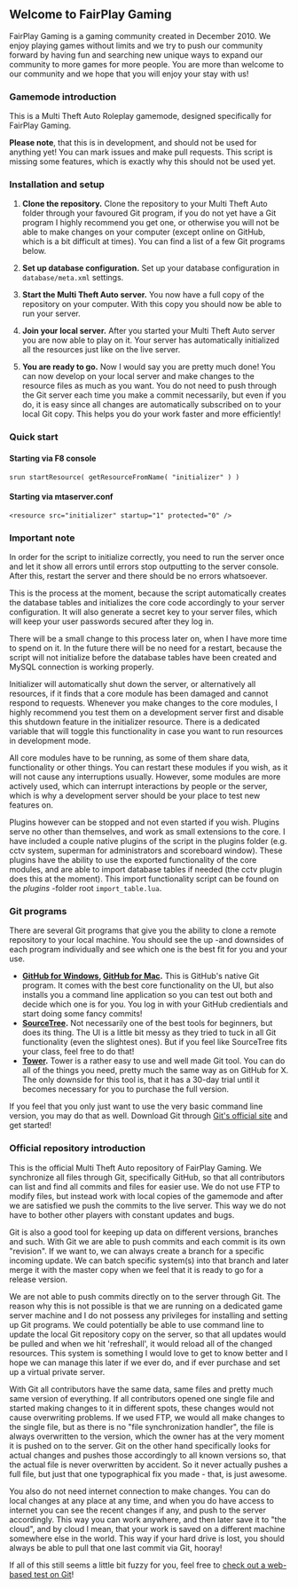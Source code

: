 ## Welcome to FairPlay Gaming

FairPlay Gaming is a gaming community created in December 2010. We enjoy playing games without limits and we try to push our community forward by having fun and searching new unique ways to expand our community to more games for more people. You are more than welcome to our community and we hope that you will enjoy your stay with us!

### Gamemode introduction

This is a Multi Theft Auto Roleplay gamemode, designed specifically for FairPlay Gaming.

**Please note**, that this is in development, and should not be used for anything yet! You can mark issues and make pull requests. This script is missing some features, which is exactly why this should not be used yet.

### Installation and setup

1. **Clone the repository.** Clone the repository to your Multi Theft Auto folder through your favoured Git program, if you do not yet have a Git program I highly recommend you get one, or otherwise you will not be able to make changes on your computer (except online on GitHub, which is a bit difficult at times). You can find a list of a few Git programs below.

2. **Set up database configuration.** Set up your database configuration in `database/meta.xml` settings.

3. **Start the Multi Theft Auto server.** You now have a full copy of the repository on your computer. With this copy you should now be able to run your server.

4. **Join your local server.** After you started your Multi Theft Auto server you are now able to play on it. Your server has automatically initialized all the resources just like on the live server.

5. **You are ready to go.** Now I would say you are pretty much done! You can now develop on your local server and make changes to the resource files as much as you want. You do not need to push through the Git server each time you make a commit necessarily, but even if you do, it is easy since all changes are automatically subscribed on to your local Git copy. This helps you do your work faster and more efficiently!

### Quick start

#### Starting via F8 console

`srun startResource( getResourceFromName( "initializer" ) )`

#### Starting via mtaserver.conf

`<resource src="initializer" startup="1" protected="0" />`

### Important note

In order for the script to initialize correctly, you need to run the server once and let it show all errors until errors stop outputting to the server console. After this, restart the server and there should be no errors whatsoever.

This is the process at the moment, because the script automatically creates the database tables and initializes the core code accordingly to your server configuration. It will also generate a secret key to your server files, which will keep your user passwords secured after they log in.

There will be a small change to this process later on, when I have more time to spend on it. In the future there will be no need for a restart, because the script will not initialize before the database tables have been created and MySQL connection is working properly.

Initializer will automatically shut down the server, or alternatively all resources, if it finds that a core module has been damaged and cannot respond to requests. Whenever you make changes to the core modules, I highly recommend you test them on a development server first and disable this shutdown feature in the initializer resource. There is a dedicated variable that will toggle this functionality in case you want to run resources in development mode.

All core modules have to be running, as some of them share data, functionality or other things. You can restart these modules if you wish, as it will not cause any interruptions usually. However, some modules are more actively used, which can interrupt interactions by people or the server, which is why a development server should be your place to test new features on.

Plugins however can be stopped and not even started if you wish. Plugins serve no other than themselves, and work as small extensions to the core. I have included a couple native plugins of the script in the plugins folder (e.g. cctv system, superman for administrators and scoreboard window). These plugins have the ability to use the exported functionality of the core modules, and are able to import database tables if needed (the cctv plugin does this at the moment). This import functionality script can be found on the *plugins* -folder root `import_table.lua`.

### Git programs

There are several Git programs that give you the ability to clone a remote repository to your local machine. You should see the up -and downsides of each program individually and see which one is the best fit for you and your use.

* **[GitHub for Windows](https://windows.github.com/), [GitHub for Mac](https://mac.github.com/).** This is GitHub's native Git program. It comes with the best core functionality on the UI, but also installs you a command line application so you can test out both and decide which one is for you. You log in with your GitHub credientials and start doing some fancy commits!
* **[SourceTree](http://www.sourcetreeapp.com/).** Not necessarily one of the best tools for beginners, but does its thing. The UI is a little bit messy as they tried to tuck in all Git functionality (even the slightest ones). But if you feel like SourceTree fits your class, feel free to do that!
* **[Tower](http://www.git-tower.com/).** Tower is a rather easy to use and well made Git tool. You can do all of the things you need, pretty much the same way as on GitHub for X. The only downside for this tool is, that it has a 30-day trial until it becomes necessary for you to purchase the full version.

If you feel that you only just want to use the very basic command line version, you may do that as well. Download Git through [Git's official site](http://git-scm.com/) and get started!

### Official repository introduction

This is the official Multi Theft Auto repository of FairPlay Gaming. We synchronize all files through Git, specifically GitHub, so that all contributors can list and find all commits and files for easier use. We do not use FTP to modify files, but instead work with local copies of the gamemode and after we are satisfied we push the commits to the live server. This way we do not have to bother other players with constant updates and bugs.

Git is also a good tool for keeping up data on different versions, branches and such. With Git we are able to push commits and each commit is its own "revision". If we want to, we can always create a branch for a specific incoming update. We can batch specific system(s) into that branch and later merge it with the master copy when we feel that it is ready to go for a release version.

We are not able to push commits directly on to the server through Git. The reason why this is not possible is that we are running on a dedicated game server machine and I do not possess any privileges for installing and setting up Git programs. We could potentially be able to use command line to update the local Git repository copy on the server, so that all updates would be pulled and when we hit 'refreshall', it would reload all of the changed resources. This system is something I would love to get to know better and I hope we can manage this later if we ever do, and if ever purchase and set up a virtual private server.

With Git all contributors have the same data, same files and pretty much same version of everything. If all contributors opened one single file and started making changes to it in different spots, these changes would not cause overwriting problems. If we used FTP, we would all make changes to the single file, but as there is no "file synchronization handler", the file is always overwritten to the version, which the owner has at the very moment it is pushed on to the server. Git on the other hand specifically looks for actual changes and pushes those accordingly to all known versions so, that the actual file is never overwritten by accident. So it never actually pushes a full file, but just that one typographical fix you made - that, is just awesome.

You also do not need internet connection to make changes. You can do local changes at any place at any time, and when you do have access to internet you can see the recent changes if any, and push to the server accordingly. This way you can work anywhere, and then later save it to "the cloud", and by cloud I mean, that your work is saved on a different machine somewhere else in the world. This way if your hard drive is lost, you should always be able to pull that one last commit via Git, hooray!

If all of this still seems a little bit fuzzy for you, feel free to [check out a web-based test on Git](https://try.github.io/)!

